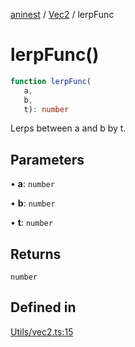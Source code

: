 [aninest](../../index.md) / [Vec2](../index.md) / lerpFunc

# lerpFunc()

```ts
function lerpFunc(
   a, 
   b, 
   t): number
```

Lerps between a and b by t.

## Parameters

• **a**: `number`

• **b**: `number`

• **t**: `number`

## Returns

`number`

## Defined in

[Utils/vec2.ts:15](https://github.com/zphrs/aninest/blob/765f2ede3df887f1f3a3e1391afab09a932de29a/core/src/Utils/vec2.ts#L15)
